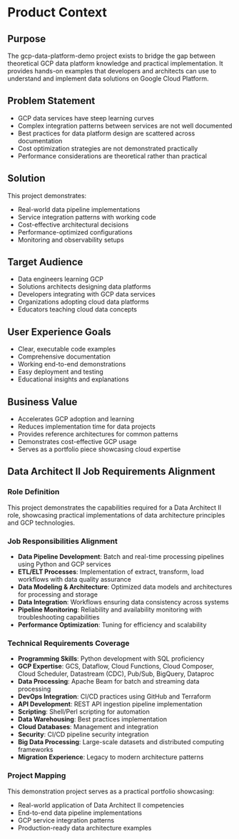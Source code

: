 # Product Context

## Purpose

The gcp-data-platform-demo project exists to bridge the gap between theoretical GCP data platform knowledge and practical implementation. It provides hands-on examples that developers and architects can use to understand and implement data solutions on Google Cloud Platform.

## Problem Statement

- GCP data services have steep learning curves
- Complex integration patterns between services are not well documented
- Best practices for data platform design are scattered across documentation
- Cost optimization strategies are not demonstrated practically
- Performance considerations are theoretical rather than practical

## Solution

This project demonstrates:

- Real-world data pipeline implementations
- Service integration patterns with working code
- Cost-effective architectural decisions
- Performance-optimized configurations
- Monitoring and observability setups

## Target Audience

- Data engineers learning GCP
- Solutions architects designing data platforms
- Developers integrating with GCP data services
- Organizations adopting cloud data platforms
- Educators teaching cloud data concepts

## User Experience Goals

- Clear, executable code examples
- Comprehensive documentation
- Working end-to-end demonstrations
- Easy deployment and testing
- Educational insights and explanations

## Business Value

- Accelerates GCP adoption and learning
- Reduces implementation time for data projects
- Provides reference architectures for common patterns
- Demonstrates cost-effective GCP usage
- Serves as a portfolio piece showcasing cloud expertise

## Data Architect II Job Requirements Alignment

### Role Definition

This project demonstrates the capabilities required for a Data Architect II role, showcasing practical implementations of data architecture principles and GCP technologies.

### Job Responsibilities Alignment

- **Data Pipeline Development**: Batch and real-time processing pipelines using Python and GCP services
- **ETL/ELT Processes**: Implementation of extract, transform, load workflows with data quality assurance
- **Data Modeling & Architecture**: Optimized data models and architectures for processing and storage
- **Data Integration**: Workflows ensuring data consistency across systems
- **Pipeline Monitoring**: Reliability and availability monitoring with troubleshooting capabilities
- **Performance Optimization**: Tuning for efficiency and scalability

### Technical Requirements Coverage

- **Programming Skills**: Python development with SQL proficiency
- **GCP Expertise**: GCS, Dataflow, Cloud Functions, Cloud Composer, Cloud Scheduler, Datastream (CDC), Pub/Sub, BigQuery, Dataproc
- **Data Processing**: Apache Beam for batch and streaming data processing
- **DevOps Integration**: CI/CD practices using GitHub and Terraform
- **API Development**: REST API ingestion pipeline implementation
- **Scripting**: Shell/Perl scripting for automation
- **Data Warehousing**: Best practices implementation
- **Cloud Databases**: Management and integration
- **Security**: CI/CD pipeline security integration
- **Big Data Processing**: Large-scale datasets and distributed computing frameworks
- **Migration Experience**: Legacy to modern architecture patterns

### Project Mapping

This demonstration project serves as a practical portfolio showcasing:

- Real-world application of Data Architect II competencies
- End-to-end data pipeline implementations
- GCP service integration patterns
- Production-ready data architecture examples
